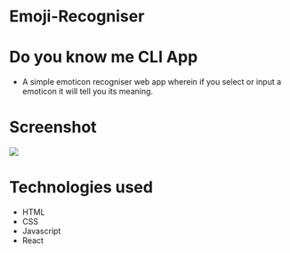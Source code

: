 # Emoji-Recogniser 
# Do you know me CLI App

- A simple emoticon recogniser web app wherein if you select or input a emoticon it will tell you its meaning.

# Screenshot
 ![](https://imgur.com/cIrj8IY.png)
 
 # Technologies used
 * HTML
 * CSS
 * Javascript
 * React

